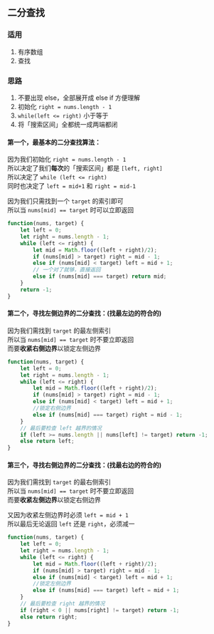 ## 二分查找

### 适用
1. 有序数组
2. 查找

### 思路
1. 不要出现 else，全部展开成 else if 方便理解
2. 初始化 `right = nums.length - 1`
3. `while(left <= right)` 小于等于
4. 将「搜索区间」全都统一成两端都闭

#### 第一个，最基本的二分查找算法：

因为我们初始化 `right = nums.length - 1`  
所以决定了我们**每次**的「搜索区间」都是 `[left, right]`  
所以决定了 `while (left <= right)`  
同时也决定了 `left = mid+1` 和 `right = mid-1`  

因为我们只需找到一个 `target` 的索引即可  
所以当 `nums[mid] == target` 时可以立即返回

```javascript
function(nums, target) {
    let left = 0;
    let right = nums.length - 1;
    while (left <= right) {
        let mid = Math.floor((left + right)/2);
        if (nums[mid] > target) right = mid - 1;
        else if (nums[mid] < target) left = mid + 1;
        // 一个对了就够，直接返回
        else if (nums[mid] === target) return mid;
    }
    return -1;
}
```

#### 第二个，寻找**左侧边界**的二分查找：(找最左边的符合的)
因为我们需找到 `target` 的最左侧索引  
所以当 `nums[mid] == target` 时不要立即返回  
而要**收紧右侧边界**以锁定左侧边界

```javascript
function(nums, target) {
    let left = 0;
    let right = nums.length - 1;
    while (left <= right) {
        let mid = Math.floor((left + right)/2);
        if (nums[mid] > target) right = mid - 1;
        else if (nums[mid] < target) left = mid + 1;
        //锁定右侧边界
        else if (nums[mid] === target) right = mid - 1; 
    }
    // 最后要检查 left 越界的情况
    if (left >= nums.length || nums[left] != target) return -1;
    else return left;
}
```

#### 第三个，寻找**右侧边界**的二分查找：(找最右边的符合的)
因为我们需找到 `target` 的最右侧索引  
所以当 `nums[mid] == target` 时不要立即返回  
而要**收紧左侧边界**以锁定右侧边界  

又因为收紧左侧边界时必须 `left = mid + 1`  
所以最后无论返回 `left` 还是 `right`，必须减一  

```javascript
function(nums, target) {
    let left = 0;
    let right = nums.length - 1;
    while (left <= right) {
        let mid = Math.floor((left + right)/2);
        if (nums[mid] > target) right = mid - 1;
        else if (nums[mid] < target) left = mid + 1;
        //锁定左侧边界
        else if (nums[mid] === target) left = mid + 1; 
    }
    // 最后要检查 right 越界的情况
    if (right < 0 || nums[right] != target) return -1;
    else return right;
}
```